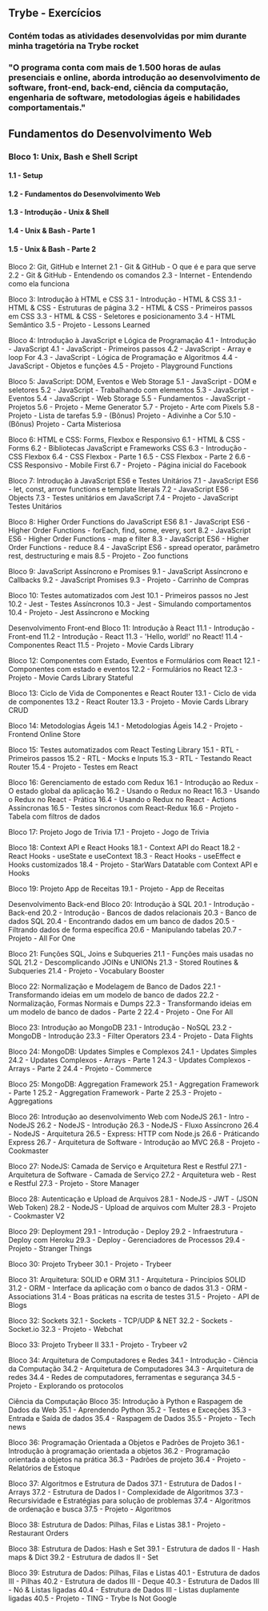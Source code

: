 ## Trybe - Exercícios

### Contém todas as atividades desenvolvidas por mim durante minha tragetória na Trybe rocket

### "O programa conta com mais de 1.500 horas de aulas presenciais e online, aborda introdução ao desenvolvimento de software, front-end, back-end, ciência da computação, engenharia de software, metodologias ágeis e habilidades comportamentais."

## Fundamentos do Desenvolvimento Web 

### Bloco 1: Unix, Bash e Shell Script
#### 1.1 - Setup
#### 1.2 - Fundamentos do Desenvolvimento Web
#### 1.3 - Introdução - Unix & Shell
#### 1.4 - Unix & Bash - Parte 1
#### 1.5 - Unix & Bash - Parte 2

Bloco 2: Git, GitHub e Internet
2.1 - Git & GitHub - O que é e para que serve
2.2 - Git & GitHub - Entendendo os comandos
2.3 - Internet - Entendendo como ela funciona

Bloco 3: Introdução à HTML e CSS
3.1 - Introdução - HTML & CSS
3.1 - HTML & CSS - Estruturas de página
3.2 - HTML & CSS - Primeiros passos em CSS
3.3 - HTML & CSS - Seletores e posicionamento
3.4 - HTML Semântico
3.5 - Projeto - Lessons Learned

Bloco 4: Introdução à JavaScript e Lógica de Programação
4.1 - Introdução - JavaScript
4.1 - JavaScript - Primeiros passos
4.2 - JavaScript - Array e loop For
4.3 - JavaScript - Lógica de Programação e Algoritmos
4.4 - JavaScript - Objetos e funções
4.5 - Projeto - Playground Functions

Bloco 5: JavaScript: DOM, Eventos e Web Storage
5.1 - JavaScript - DOM e seletores
5.2 - JavaScript - Trabalhando com elementos
5.3 - JavaScript - Eventos
5.4 - JavaScript - Web Storage
5.5 - Fundamentos - JavaScript - Projetos
5.6 - Projeto - Meme Generator
5.7 - Projeto - Arte com Pixels
5.8 - Projeto - Lista de tarefas
5.9 - (Bônus) Projeto - Adivinhe a Cor
5.10 - (Bônus) Projeto - Carta Misteriosa

Bloco 6: HTML e CSS: Forms, Flexbox e Responsivo
6.1 - HTML & CSS - Forms
6.2 - Bibliotecas JavaScript e Frameworks CSS
6.3 - Introdução - CSS Flexbox
6.4 - CSS Flexbox - Parte 1
6.5 - CSS Flexbox - Parte 2
6.6 - CSS Responsivo - Mobile First
6.7 - Projeto - Página inicial do Facebook

Bloco 7: Introdução à JavaScript ES6 e Testes Unitários
7.1 - JavaScript ES6 - let, const, arrow functions e template literals
7.2 - JavaScript ES6 - Objects
7.3 - Testes unitários em JavaScript
7.4 - Projeto - JavaScript Testes Unitários

Bloco 8: Higher Order Functions do JavaScript ES6
8.1 - JavaScript ES6 - Higher Order Functions - forEach, find, some, every, sort
8.2 - JavaScript ES6 - Higher Order Functions - map e filter
8.3 - JavaScript ES6 - Higher Order Functions - reduce
8.4 - JavaScript ES6 - spread operator, parâmetro rest, destructuring e mais
8.5 - Projeto - Zoo functions

Bloco 9: JavaScript Assíncrono e Promises
9.1 - JavaScript Assíncrono e Callbacks
9.2 - JavaScript Promises
9.3 - Projeto - Carrinho de Compras

Bloco 10: Testes automatizados com Jest
10.1 - Primeiros passos no Jest
10.2 - Jest - Testes Assíncronos
10.3 - Jest - Simulando comportamentos
10.4 - Projeto - Jest Assíncrono e Mocking

Desenvolvimento Front-end 
Bloco 11: Introdução à React
11.1 - Introdução - Front-end
11.2 - Introdução - React
11.3 - 'Hello, world!' no React!
11.4 - Componentes React
11.5 - Projeto - Movie Cards Library

Bloco 12: Componentes com Estado, Eventos e Formulários com React
12.1 - Componentes com estado e eventos
12.2 - Formulários no React
12.3 - Projeto - Movie Cards Library Stateful

Bloco 13: Ciclo de Vida de Componentes e React Router
13.1 - Ciclo de vida de componentes
13.2 - React Router
13.3 - Projeto - Movie Cards Library CRUD

Bloco 14: Metodologias Ágeis
14.1 - Metodologias Ágeis
14.2 - Projeto - Frontend Online Store

Bloco 15: Testes automatizados com React Testing Library
15.1 - RTL - Primeiros passos
15.2 - RTL - Mocks e Inputs
15.3 - RTL - Testando React Router
15.4 - Projeto - Testes em React

Bloco 16: Gerenciamento de estado com Redux
16.1 - Introdução ao Redux - O estado global da aplicação
16.2 - Usando o Redux no React
16.3 - Usando o Redux no React - Prática
16.4 - Usando o Redux no React - Actions Assíncronas
16.5 - Testes síncronos com React-Redux
16.6 - Projeto - Tabela com filtros de dados

Bloco 17: Projeto Jogo de Trivia
17.1 - Projeto - Jogo de Trivia

Bloco 18: Context API e React Hooks
18.1 - Context API do React
18.2 - React Hooks - useState e useContext
18.3 - React Hooks - useEffect e Hooks customizados
18.4 - Projeto - StarWars Datatable com Context API e Hooks

Bloco 19: Projeto App de Receitas
19.1 - Projeto - App de Receitas

Desenvolvimento Back-end 
Bloco 20: Introdução à SQL
20.1 - Introdução - Back-end
20.2 - Introdução - Bancos de dados relacionais
20.3 - Banco de dados SQL
20.4 - Encontrando dados em um banco de dados
20.5 - Filtrando dados de forma específica
20.6 - Manipulando tabelas
20.7 - Projeto - All For One

Bloco 21: Funções SQL, Joins e Subqueries
21.1 - Funções mais usadas no SQL
21.2 - Descomplicando JOINs e UNIONs
21.3 - Stored Routines & Subqueries
21.4 - Projeto - Vocabulary Booster

Bloco 22: Normalização e Modelagem de Banco de Dados
22.1 - Transformando ideias em um modelo de banco de dados
22.2 - Normalização, Formas Normais e Dumps
22.3 - Transformando ideias em um modelo de banco de dados - Parte 2
22.4 - Projeto - One For All

Bloco 23: Introdução ao MongoDB
23.1 - Introdução - NoSQL
23.2 - MongoDB - Introdução
23.3 - Filter Operators
23.4 - Projeto - Data Flights

Bloco 24: MongoDB: Updates Simples e Complexos
24.1 - Updates Simples
24.2 - Updates Complexos - Arrays - Parte 1
24.3 - Updates Complexos - Arrays - Parte 2
24.4 - Projeto - Commerce

Bloco 25: MongoDB: Aggregation Framework
25.1 - Aggregation Framework - Parte 1
25.2 - Aggregation Framework - Parte 2
25.3 - Projeto - Aggregations

Bloco 26: Introdução ao desenvolvimento Web com NodeJS
26.1 - Intro - NodeJS
26.2 - NodeJS - Introdução
26.3 - NodeJS - Fluxo Assíncrono
26.4 - NodeJS - Arquitetura
26.5 - Express: HTTP com Node.js
26.6 - Práticando Express
26.7 - Arquitetura de Software - Introdução ao MVC
26.8 - Projeto - Cookmaster

Bloco 27: NodeJS: Camada de Serviço e Arquitetura Rest e Restful
27.1 - Arquitetura de Software - Camada de Serviço
27.2 - Arquitetura web - Rest e Restful
27.3 - Projeto - Store Manager

Bloco 28: Autenticação e Upload de Arquivos
28.1 - NodeJS - JWT - (JSON Web Token)
28.2 - NodeJS - Upload de arquivos com Multer
28.3 - Projeto - Cookmaster V2

Bloco 29: Deployment
29.1 - Introdução - Deploy
29.2 - Infraestrutura - Deploy com Heroku
29.3 - Deploy - Gerenciadores de Processos
29.4 - Projeto - Stranger Things

Bloco 30: Projeto Trybeer
30.1 - Projeto - Trybeer

Bloco 31: Arquitetura: SOLID e ORM
31.1 - Arquitetura - Princípios SOLID
31.2 - ORM - Interface da aplicação com o banco de dados
31.3 - ORM - Associations
31.4 - Boas práticas na escrita de testes
31.5 - Projeto - API de Blogs

Bloco 32: Sockets
32.1 - Sockets - TCP/UDP & NET
32.2 - Sockets - Socket.io
32.3 - Projeto - Webchat

Bloco 33: Projeto Trybeer II
33.1 - Projeto - Trybeer v2

Bloco 34: Arquitetura de Computadores e Redes
34.1 - Introdução - Ciência da Computação
34.2 - Arquitetura de Computadores
34.3 - Arquitetura de redes
34.4 - Redes de computadores, ferramentas e segurança
34.5 - Projeto - Explorando os protocolos

Ciência da Computação 
Bloco 35: Introdução à Python e Raspagem de Dados da Web
35.1 - Aprendendo Python
35.2 - Testes e Exceções
35.3 - Entrada e Saída de dados
35.4 - Raspagem de Dados
35.5 - Projeto - Tech news

Bloco 36: Programação Orientada a Objetos e Padrões de Projeto
36.1 - Introdução à programação orientada a objetos
36.2 - Programação orientada a objetos na prática
36.3 - Padrões de projeto
36.4 - Projeto - Relatórios de Estoque

Bloco 37: Algoritmos e Estrutura de Dados
37.1 - Estrutura de Dados I - Arrays
37.2 - Estrutura de Dados I - Complexidade de Algoritmos
37.3 - Recursividade e Estratégias para solução de problemas
37.4 - Algoritmos de ordenação e busca
37.5 - Projeto - Algoritmos

Bloco 38: Estrutura de Dados: Pilhas, Filas e Listas
38.1 - Projeto - Restaurant Orders

Bloco 38: Estrutura de Dados: Hash e Set
39.1 - Estrutura de dados II - Hash maps & Dict
39.2 - Estrutura de dados II - Set

Bloco 39: Estrutura de Dados: Pilhas, Filas e Listas
40.1 - Estrutura de dados III - Pilhas
40.2 - Estrutura de dados III - Deque
40.3 - Estrutura de Dados III - Nó & Listas ligadas
40.4 - Estrutura de Dados III - Listas duplamente ligadas
40.5 - Projeto - TING - Trybe Is Not Google
